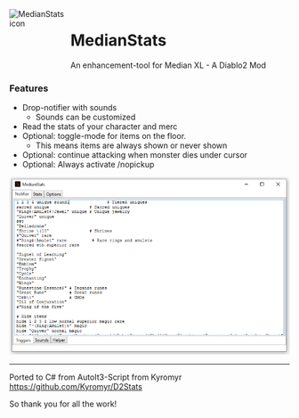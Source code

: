 <img align="left" width="110" height="110" src="https://raw.githubusercontent.com/D4koon/MedianStats/master/MedianStats/resources/logo.ico" alt="MedianStats icon">

 # MedianStats
An enhancement-tool for Median XL - A Diablo2 Mod

### Features
- Drop-notifier with sounds
  - Sounds can be customized
- Read the stats of your character and merc
- Optional: toggle-mode for items on the floor.
  - This means items are always shown or never shown
- Optional: continue attacking when monster dies under cursor
- Optional: Always activate /nopickup

![MedianStats AppPreview](/MedianStats/resources/AppPreview.png)

---

</hl>

Ported to C# from AutoIt3-Script from Kyromyr</br>
https://github.com/Kyromyr/D2Stats

So thank you for all the work!
